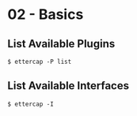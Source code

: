 # 02 - Basics

## List Available Plugins

```
$ ettercap -P list
```

## List Available Interfaces

```
$ ettercap -I
```